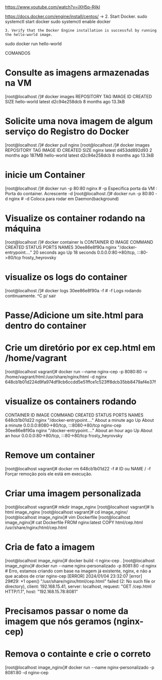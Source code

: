 https://www.youtube.com/watch?v=iXH5p-RjlkI

https://docs.docker.com/engine/install/centos/
->  2. Start Docker.
 sudo systemctl start docker
 sudo systemctl enable docker

    3. Verify that the Docker Engine installation is successful by running the hello-world image.
 sudo docker run hello-world


COMANDOS
# Consulte as imagens armazenadas na VM
[root@localhost /]# docker images
REPOSITORY    TAG       IMAGE ID       CREATED        SIZE
hello-world   latest    d2c94e258dcb   8 months ago   13.3kB
# Solicite uma nova imagem de algum serviço do Registro do Docker
[root@localhost /]# docker pull nginx
[root@localhost /]# docker images
REPOSITORY    TAG       IMAGE ID       CREATED        SIZE
nginx         latest    d453dd892d93   2 months ago   187MB
hello-world   latest    d2c94e258dcb   8 months ago   13.3kB
# inicie um Container
[root@localhost /]# docker run -p 80:80 nginx      # -p Especifica porta da VM : Porta do container. Acrescente -d
[root@localhost /]# docker run -p 80:80 -d nginx   # -d Coloca para rodar em Daemon(background) 
# Visualize os container rodando na máquina
[root@localhost /]#  docker container ls
CONTAINER ID   IMAGE     COMMAND                  CREATED          STATUS          PORTS                               NAMES
30ee86e8f90a   nginx     "/docker-entrypoint.…"   20 seconds ago   Up 18 seconds   0.0.0.0:80->80/tcp, :::80->80/tcp   frosty_heyrovsky
# visualize os logs do container
[root@localhost /]# docker logs 30ee86e8f90a -f    # -f Logs rodando continuamente. ^C p/ sair
# Passe/Adicione um site.html para dentro do container
  # Crie um diretório por ex cep.html em /home/vagrant
[root@localhost vagrant]# docker run --name nginx-cep -p 8080:80 -v /home/vagrant/html:/usr/share/nginx/html -d nginx
648cb1b01d224d9fa974df9cb6ccdd5e51ffce1c523ff8dcb35bb8479af4e37f
# visualize os containers rodando
CONTAINER ID   IMAGE     COMMAND                  CREATED              STATUS              PORTS                                   NAMES
648cb1b01d22   nginx     "/docker-entrypoint.…"   About a minute ago   Up About a minute   0.0.0.0:8080->80/tcp, :::8080->80/tcp   nginx-cep       
30ee86e8f90a   nginx     "/docker-entrypoint.…"   About an hour ago    Up About an hour    0.0.0.0:80->80/tcp, :::80->80/tcp       frosty_heyrovsky
# Remove um container
[root@localhost vagrant]# docker rm 648cb1b01d22 -f  # ID ou NAME / -f Forçar remoção pois ele está em execução.

# Criar uma imagem personalizada
[root@localhost vagrant]# mkdir image_nginx
[root@localhost vagrant]# ls
html  image_nginx
[root@localhost vagrant]# cd image_nginx/
[root@localhost image_nginx]# vim Dockerfile
[root@localhost image_nginx]# cat Dockerfile 
FROM nginx:latest
COPY html/cep.html /usr/share/nginx/html/cep.html
# Cria de fato a imagem
[root@localhost image_nginx]# docker build -t nginx-cep .
[root@localhost image_nginx]# docker run --name nginx-personalizado -p 8081:80 -d nginx # Erro, estamos criando com base na imagem já existente, nginx, e não a que acabos de criar nginx-cep
[ERROR] 2024/01/04 23:32:07 [error] 29#29: *1 open() "/usr/share/nginx/html/cep.html" failed (2: No such file or directory), client: 192.168.15.41, server: localhost, request: "GET /cep.html HTTP/1.1", host: "192.168.15.78:8081"
# Precisamos passar o nome da imagem que nós geramos (nginx-cep)
# Remova o containte e crie o correto
[root@localhost image_nginx]# docker run --name nginx-personalizado -p 8081:80 -d nginx-cep